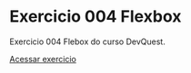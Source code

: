 # Exercicio 004 Flexbox
Exercicio 004 Flebox do curso DevQuest.

<a href="https://ericrdgs.github.io/Exercicio-004-Flexbox/"> Acessar exercicio </a>
